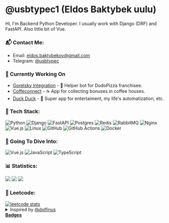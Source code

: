 # @usbtypec1 (Eldos Baktybek uulu)

Hi, I'm Backend Python Developer. I usually work with Django (DRF) and FastAPI. Also little bit of Vue.

### 📬 Contact Me:
  - Email: eldos.baktybekov@gmail.com
  - Telegram: [@usbtypec](https://usbtypec.t.me/)

### 👷 Currently Working On
  - [Goretsky Integration](https://github.com/goretsky-integration) - 🍕 Helper bot for DodoPizza franchisee.
  - [Coffeconnect](https://github.com/auto-coffee-house-project) - ☕️ App for collecting bonuses in coffee houses.
  - [Duck Duck](https://github.com/duck-duck-project) - 🐥 Super app for entertaiment, my life's automatization, etc.

### 📱 Tech Stack:
  ![Python](https://img.shields.io/badge/python-3670A0?style=for-the-badge&logo=python&logoColor=ffdd54)
  ![Django](https://img.shields.io/badge/django-%23092E20.svg?style=for-the-badge&logo=django&logoColor=white)
  ![FastAPI](https://img.shields.io/badge/FastAPI-005571?style=for-the-badge&logo=fastapi)
  ![Postgres](https://img.shields.io/badge/postgres-%23316192.svg?style=for-the-badge&logo=postgresql&logoColor=white)
  ![Redis](https://img.shields.io/badge/redis-%23DD0031.svg?style=for-the-badge&logo=redis&logoColor=white)
  ![RabbitMQ](https://img.shields.io/badge/Rabbitmq-FF6600?style=for-the-badge&logo=rabbitmq&logoColor=white)
  ![Nginx](https://img.shields.io/badge/nginx-%23009639.svg?style=for-the-badge&logo=nginx&logoColor=white)
  ![Vue.js](https://img.shields.io/badge/vuejs-%2335495e.svg?style=for-the-badge&logo=vuedotjs&logoColor=%234FC08D)
  ![Linux](https://img.shields.io/badge/Linux-FCC624?style=for-the-badge&logo=linux&logoColor=black)
  ![GitHub](https://img.shields.io/badge/github-%23121011.svg?style=for-the-badge&logo=github&logoColor=white)
  ![GitHub Actions](https://img.shields.io/badge/github%20actions-%232671E5.svg?style=for-the-badge&logo=githubactions&logoColor=white)
  ![Docker](https://img.shields.io/badge/docker-%230db7ed.svg?style=for-the-badge&logo=docker&logoColor=white)

### 📲 Going To Dive Into:
  ![Vue.js](https://img.shields.io/badge/vuejs-%2335495e.svg?style=for-the-badge&logo=vuedotjs&logoColor=%234FC08D)
  ![JavaScript](https://img.shields.io/badge/javascript-%23323330.svg?style=for-the-badge&logo=javascript&logoColor=%23F7DF1E)
  ![TypeScript](https://img.shields.io/badge/typescript-%23007ACC.svg?style=for-the-badge&logo=typescript&logoColor=white)

### 📊 Statistics:
  ![](http://github-profile-summary-cards.vercel.app/api/cards/profile-details?username=usbtypec1&theme=2077)
  ![](http://github-profile-summary-cards.vercel.app/api/cards/stats?username=usbtypec1&theme=2077)
  ![](http://github-profile-summary-cards.vercel.app/api/cards/productive-time?username=usbtypec1&theme=2077&utcOffset=6)

### 🚀 Leetcode:
  <a href="https://leetcode.com/usbtypec/">
    <img src="https://leetcode-stats.vercel.app/api?username=usbtypec&theme=Dark" alt="leetcode stats">
  </a>

<details>
  <summary>Inspired by <a href="https://github.com/dolfinus/dolfinus">@dolfinus</a></summary>
</details>
<b><a href="https://github.com/Ileriayo/markdown-badges">Badges</a></b>
